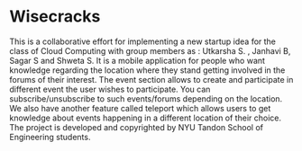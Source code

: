 # Wisecracks
This is a collaborative effort for implementing a new startup idea for the class of Cloud Computing with group members as : Utkarsha S. , Janhavi B, Sagar S and Shweta S. It is a mobile application for people who want knowledge regarding the location where they stand getting involved in the forums of their interest. The event section allows to create and participate in different event the user wishes to participate. You can subscribe/unsubscribe to such events/forums depending on the location. We also have another feature called teleport which allows users to get knowledge about events happening in a different location of their choice. The project is developed and copyrighted by NYU Tandon School of Engineering students.
